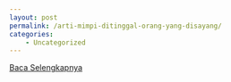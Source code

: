 ```yaml
---
layout: post
permalink: /arti-mimpi-ditinggal-orang-yang-disayang/
categories:
    - Uncategorized
---
```


[Baca Selengkapnya](/10)